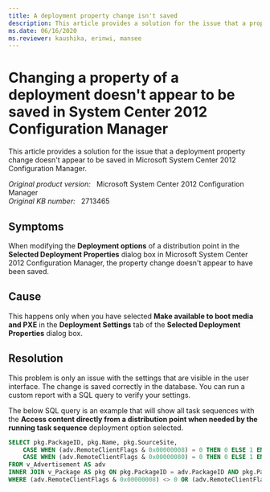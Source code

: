 ```yaml
---
title: A deployment property change isn't saved
description: This article provides a solution for the issue that a property change of a deployment isn't saved in System Center 2012 Configuration Manager.
ms.date: 06/16/2020
ms.reviewer: kaushika, erinwi, mansee
---
```

# Changing a property of a deployment doesn't appear to be saved in System Center 2012 Configuration Manager

This article provides a solution for the issue that a deployment property change doesn't appear to be saved in Microsoft System Center 2012 Configuration Manager.

_Original product version:_ &nbsp; Microsoft System Center 2012 Configuration Manager  
_Original KB number:_ &nbsp; 2713465

## Symptoms

When modifying the **Deployment options** of a distribution point in the **Selected Deployment Properties** dialog box in Microsoft System Center 2012 Configuration Manager, the property change doesn't appear to have been saved.

## Cause

This happens only when you have selected **Make available to boot media and PXE** in the **Deployment Settings** tab of the **Selected Deployment Properties** dialog box.

## Resolution

This problem is only an issue with the settings that are visible in the user interface. The change is saved correctly in the database. You can run a custom report with a SQL query to verify your settings.

The below SQL query is an example that will show all task sequences with the **Access content directly from a distribution point when needed by the running task sequence** deployment option selected.

```sql
SELECT pkg.PackageID, pkg.Name, pkg.SourceSite,
    CASE WHEN (adv.RemoteClientFlags & 0x00000008) = 0 THEN 0 ELSE 1 END AS RunFromDPInFastNetwork,
    CASE WHEN (adv.RemoteClientFlags & 0x00000080) = 0 THEN 0 ELSE 1 END AS RunFromDPInSlowNetwork
FROM v_Advertisement AS adv
INNER JOIN v_Package AS pkg ON pkg.PackageID = adv.PackageID AND pkg.PackageType = 4
WHERE (adv.RemoteClientFlags & 0x00000008) <> 0 OR (adv.RemoteClientFlags & 0x00000080) <> 0
```
